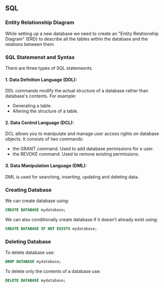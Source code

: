 ## SQL

### Entity Relationship Diagram
While setting up a new database we need to create an "Entity Relationship Diagram" (ERD) to describe all the tables within the database and the relations between them.

### SQL Statemenst and Syntax
There are three types of SQL statemesnts.

#### 1. Data Defnition Language (DDL):
DDL commands modify the actual structure of a database rather than database's contents. For example:
- Generating a table.
- Altering the structure of a table.

#### 2. Data Control Language (DCL):
DCL allows you to manipulate and manage user access rights on database objects. It consists of two commands:
- the GRANT command. Used to add database permissions for a user.
- the REVOKE command. Used to remove existing permissions.

#### 3. Data Manipulation Language (DML):
DML is used for searching, inserting, updating and deleting data.

### Creating Database
We can create database using:
```sql
CREATE DATABASE mydatabase;
```
We can also conditionally create database if it doesn't already exist using:
```sql
CREATE DATABASE IF NOT EXISTS mydatabase;
```

### Deleting Database
To delete database use:
```sql
DROP DATABASE mydatabase;
```
To delete only the contents of a database use:
```sql
DELETE DATABASE mydatabase;
```
